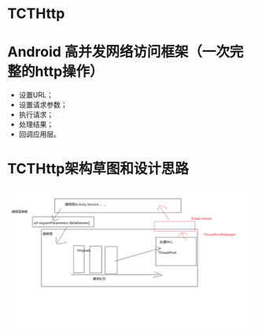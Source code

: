 # TCTHttp
# Android 高并发网络访问框架（一次完整的http操作）
  * 设置URL；
  * 设置请求参数；
  * 执行请求；
  * 处理结果；
  * 回调应用层。

# TCTHttp架构草图和设计思路
![image](https://github.com/Jony-Li/TCTHttp/blob/master/NetFramework.png)
